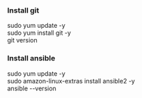 ### Install git

sudo yum update -y  
sudo yum install git -y  
git version

### Install ansible

sudo yum update -y  
sudo amazon-linux-extras install ansible2 -y  
ansible --version
